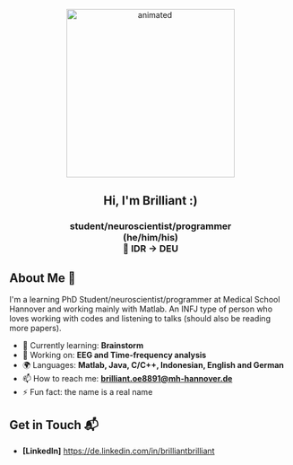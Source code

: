 <p align="center">
  <img src="https://github.com/brllant/brllant/assets/144328167/90f2c73b-257b-4acb-93bd-43258884dac8" alt="animated" width="300" height="300" />
</p>
<h2 align="center"> Hi, I'm Brilliant :) </h2>
<h3 align="center"> student/neuroscientist/programmer <br>
(he/him/his) <br>
🚀 IDR -> DEU
</h3>

## About Me 👋

I'm a learning PhD Student/neuroscientist/programmer at Medical School Hannover and working mainly with Matlab. 
An INFJ type of person who loves working with codes and listening to talks (should also be reading more papers).

- 🌱 Currently learning: **Brainstorm**
- 🔭 Working on: **EEG and Time-frequency analysis**
- 🌍 Languages: **Matlab, Java, C/C++, Indonesian, English and German**
- 📫 How to reach me: **brilliant.oe8891@mh-hannover.de**
- ⚡ Fun fact: the name is a real name

## Get in Touch 📬

- **[LinkedIn]** https://de.linkedin.com/in/brilliantbrilliant
